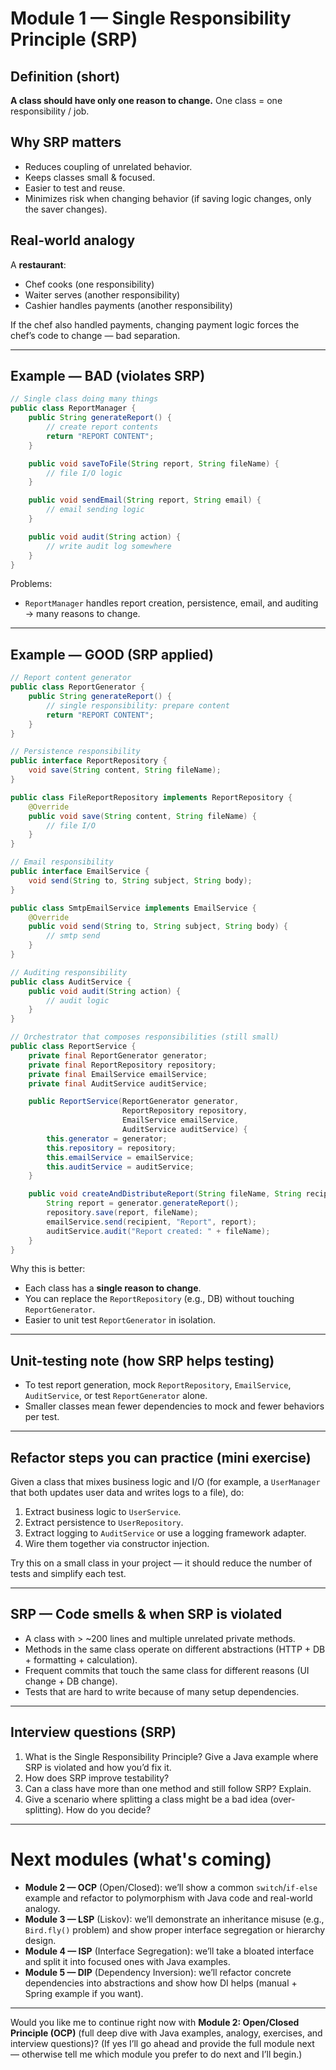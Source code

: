 # Module 1 — Single Responsibility Principle (SRP)

## Definition (short)

**A class should have only one reason to change.** One class = one responsibility / job.

## Why SRP matters

* Reduces coupling of unrelated behavior.
* Keeps classes small & focused.
* Easier to test and reuse.
* Minimizes risk when changing behavior (if saving logic changes, only the saver changes).

## Real-world analogy

A **restaurant**:

* Chef cooks (one responsibility)
* Waiter serves (another responsibility)
* Cashier handles payments (another responsibility)

If the chef also handled payments, changing payment logic forces the chef’s code to change — bad separation.

---

## Example — BAD (violates SRP)

```java
// Single class doing many things
public class ReportManager {
    public String generateReport() {
        // create report contents
        return "REPORT CONTENT";
    }

    public void saveToFile(String report, String fileName) {
        // file I/O logic
    }

    public void sendEmail(String report, String email) {
        // email sending logic
    }

    public void audit(String action) {
        // write audit log somewhere
    }
}
```

Problems:

* `ReportManager` handles report creation, persistence, email, and auditing → many reasons to change.

---

## Example — GOOD (SRP applied)

```java
// Report content generator
public class ReportGenerator {
    public String generateReport() {
        // single responsibility: prepare content
        return "REPORT CONTENT";
    }
}

// Persistence responsibility
public interface ReportRepository {
    void save(String content, String fileName);
}

public class FileReportRepository implements ReportRepository {
    @Override
    public void save(String content, String fileName) {
        // file I/O
    }
}

// Email responsibility
public interface EmailService {
    void send(String to, String subject, String body);
}

public class SmtpEmailService implements EmailService {
    @Override
    public void send(String to, String subject, String body) {
        // smtp send
    }
}

// Auditing responsibility
public class AuditService {
    public void audit(String action) {
        // audit logic
    }
}

// Orchestrator that composes responsibilities (still small)
public class ReportService {
    private final ReportGenerator generator;
    private final ReportRepository repository;
    private final EmailService emailService;
    private final AuditService auditService;

    public ReportService(ReportGenerator generator,
                         ReportRepository repository,
                         EmailService emailService,
                         AuditService auditService) {
        this.generator = generator;
        this.repository = repository;
        this.emailService = emailService;
        this.auditService = auditService;
    }

    public void createAndDistributeReport(String fileName, String recipient) {
        String report = generator.generateReport();
        repository.save(report, fileName);
        emailService.send(recipient, "Report", report);
        auditService.audit("Report created: " + fileName);
    }
}
```

Why this is better:

* Each class has a **single reason to change**.
* You can replace the `ReportRepository` (e.g., DB) without touching `ReportGenerator`.
* Easier to unit test `ReportGenerator` in isolation.

---

## Unit-testing note (how SRP helps testing)

* To test report generation, mock `ReportRepository`, `EmailService`, `AuditService`, or test `ReportGenerator` alone.
* Smaller classes mean fewer dependencies to mock and fewer behaviors per test.

---

## Refactor steps you can practice (mini exercise)

Given a class that mixes business logic and I/O (for example, a `UserManager` that both updates user data and writes logs to a file), do:

1. Extract business logic to `UserService`.
2. Extract persistence to `UserRepository`.
3. Extract logging to `AuditService` or use a logging framework adapter.
4. Wire them together via constructor injection.

Try this on a small class in your project — it should reduce the number of tests and simplify each test.

---

## SRP — Code smells & when SRP is violated

* A class with > \~200 lines and multiple unrelated private methods.
* Methods in the same class operate on different abstractions (HTTP + DB + formatting + calculation).
* Frequent commits that touch the same class for different reasons (UI change + DB change).
* Tests that are hard to write because of many setup dependencies.

---

## Interview questions (SRP)

1. What is the Single Responsibility Principle? Give a Java example where SRP is violated and how you’d fix it.
2. How does SRP improve testability?
3. Can a class have more than one method and still follow SRP? Explain.
4. Give a scenario where splitting a class might be a bad idea (over-splitting). How do you decide?

---

# Next modules (what's coming)

* **Module 2 — OCP** (Open/Closed): we’ll show a common `switch`/`if-else` example and refactor to polymorphism with Java code and real-world analogy.
* **Module 3 — LSP** (Liskov): we’ll demonstrate an inheritance misuse (e.g., `Bird.fly()` problem) and show proper interface segregation or hierarchy design.
* **Module 4 — ISP** (Interface Segregation): we’ll take a bloated interface and split it into focused ones with Java examples.
* **Module 5 — DIP** (Dependency Inversion): we’ll refactor concrete dependencies into abstractions and show how DI helps (manual + Spring example if you want).

---

Would you like me to continue right now with **Module 2: Open/Closed Principle (OCP)** (full deep dive with Java examples, analogy, exercises, and interview questions)?
(If yes I’ll go ahead and provide the full module next — otherwise tell me which module you prefer to do next and I’ll begin.)
